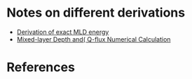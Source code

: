 # Notes on different derivations
- [Derivation of exact MLD energy](https://www.sharelatex.com/read/xqqjhbzxnqvb)
- [Mixed-layer Depth and( Q-flux Numerical Calculation](https://www.sharelatex.com/read/ffhwmpjxwbht)

# References




